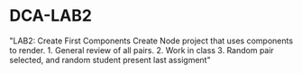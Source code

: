 # DCA-LAB2
"LAB2: Create First Components Create Node project that uses components to render.  1. General review of all pairs. 2. Work in class 3. Random pair selected, and random student present last assigment"
